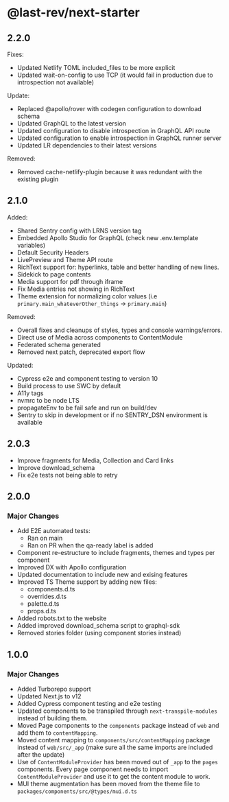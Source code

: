 # @last-rev/next-starter

## 2.2.0

Fixes:

- Updated Netlify TOML included_files to be more explicit
- Updated wait-on-config to use TCP (it would fail in production due to introspection not available)

Update:

- Replaced @apollo/rover with codegen configuration to download schema
- Updated GraphQL to the latest version
- Updated configuration to disable introspection in GraphQL API route
- Updated configuration to enable introspection in GraphQL runner server
- Updated LR dependencies to their latest versions

Removed:

- Removed cache-netlify-plugin because it was redundant with the existing plugin

## 2.1.0

Added:

- Shared Sentry config with LRNS version tag
- Embedded Apollo Studio for GraphQL (check new .env.template variables)
- Default Security Headers
- LivePreview and Theme API route
- RichText support for: hyperlinks, table and better handling of new lines.
- Sidekick to page contents
- Media support for pdf through iframe
- Fix Media entries not showing in RichText
- Theme extension for normalizing color values (i.e `primary.main_whateverOther_things` -> `primary.main`)

Removed:

- Overall fixes and cleanups of styles, types and console warnings/errors.
- Direct use of Media across components to ContentModule
- Federated schema generated
- Removed next patch, deprecated export flow

Updated:

- Cypress e2e and component testing to version 10
- Build process to use SWC by default
- A11y tags
- nvmrc to be node LTS
- propagateEnv to be fail safe and run on build/dev
- Sentry to skip in development or if no SENTRY_DSN environment is available

## 2.0.3

- Improve fragments for Media, Collection and Card links
- Improve download_schema
- Fix e2e tests not being able to retry

## 2.0.0

### Major Changes

- Add E2E automated tests:
  - Ran on main
  - Ran on PR when the qa-ready label is added
- Component re-estructure to include fragments, themes and types per component
- Improved DX with Apollo configuration
- Updated documentation to include new and exising features
- Improved TS Theme support by adding new files:
  - components.d.ts
  - overrides.d.ts
  - palette.d.ts
  - props.d.ts
- Added robots.txt to the website
- Added improved download_schema script to graphql-sdk
- Removed stories folder (using component stories instead)

## 1.0.0

### Major Changes

- Added Turborepo support
- Updated Next.js to v12
- Added Cypress component testing and e2e testing
- Updated components to be transpiled through `next-transpile-modules` instead of building them.
- Moved Page components to the `components` package instead of `web` and add them to `contentMapping`.
- Moved content mapping to `components/src/contentMapping` package instead of `web/src/_app` (make sure all the same imports are included after the update)
- Use of `ContentModuleProvider` has been moved out of `_app` to the `pages` components. Every page component needs to import `ContentModuleProvider` and use it to get the content module to work.
- MUI theme augmentation has been moved from the theme file to `packages/components/src/@types/mui.d.ts`
